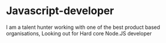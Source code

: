 # Javascript-developer
I am a talent hunter working with one of the best product based organisations, Looking out for Hard core Node.JS developer
